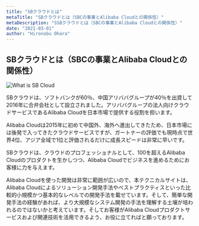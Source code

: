 ```yaml
---
title: "SBクラウドとは"
metaTitle: "SBクラウドとは（SBCの事業とAlibaba Cloudとの関係性）"
metaDescription: "SSBクラウドとは（SBCの事業とAlibaba Cloudとの関係性）"
date: "2021-03-01"
author: "Hironobu Ohara"
---
```



## SBクラウドとは（SBCの事業とAlibaba Cloudとの関係性）


![What is SB Cloud](https://raw.githubusercontent.com/ohiro18/technical.site/master/content/introduction/images/1.1.PNG "What is SB Cloud")


SBクラウドは、ソフトバンクが60％、中国アリババグループが40％を出資して2016年に合弁会社として設立されました。アリババグループの法人向けクラウドサービスであるAlibaba Cloudを日本市場で提供する役割を担います。

Alibaba Cloudは2015年に初めて中国外、海外へ進出してきたため、日本市場には後発で入ってきたクラウドサービスですが、ガートナーの評価でも現時点で世界4位、アジア全域で1位と評価されるだけに成長スピードは非常に早いです。


SBクラウドは、クラウドのプロフェッショナルとして、100を超えるAlibaba Cloudのプロダクトを生かしつつ、Alibaba Cloudでビジネスを進めるためにお客様に力を与えます。


Alibaba Cloudを使った開発は非常に範囲が広いので、本テクニカルサイトは、Alibaba Cloudによるソリューション開発手法やベストプラクティスといった比較的小規模かつ基本的なレベルでの開発手法を載せています。そして、簡単な開発手法の経験があれば、より大規模なシステム開発の手法を理解する土壌が培われるのではないかと考えています。そしてお客様がAlibaba Cloudプロダクトサービスおよび関連技術を活用できるよう、お役に立てればと願っております。

